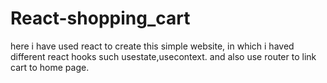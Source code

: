 # React-shopping_cart
here i have used react to create this simple website, in which i haved different react hooks such usestate,usecontext. and also use router to link cart to home page.
